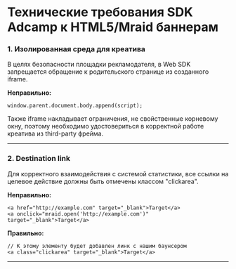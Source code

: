 # Технические требования SDK Adcamp к HTML5/Mraid баннерам

### 1. Изолированная среда для креатива
В целях безопасности площадки рекламодателя, в Web SDK запрещается обращение к родительского странице из созданного iframe.

**Неправильно:**
```
window.parent.document.body.append(script);
```

Также iframe накладывает ограничения, не свойственные корневому окну, поэтому необходимо удостовериться в корректной работе креатива из third-party фрейма.
* * *

### 2. Destination link
Для корректного взаимодействия с системой статистики, все ссылки на целевое действие должны быть отмечены классом "clickarea".

**Неправильно:**
```
<a href="http://example.com" target="_blank">Target</a>
<a onclick="mraid.open('http://example.com')" target="_blank">Target</a>
```
**Правильно:**
```
// К этому элементу будет добавлен линк с нашим баунсером
<a class="clickarea" target="_blank">Target</a>
```
* * *






